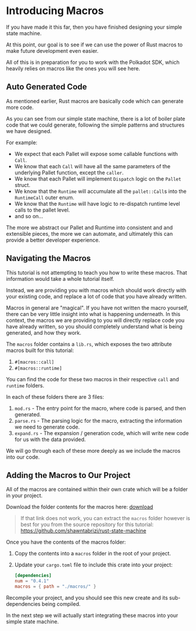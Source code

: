 # Introducing Macros

If you have made it this far, then you have finished designing your simple state machine.

At this point, our goal is to see if we can use the power of Rust macros to make future development even easier.

All of this is in preparation for you to work with the Polkadot SDK, which heavily relies on macros like the ones you will see here.

## Auto Generated Code

As mentioned earlier, Rust macros are basically code which can generate more code.

As you can see from our simple state machine, there is a lot of boiler plate code that we could generate, following the simple patterns and structures we have designed.

For example:

- We expect that each Pallet will expose some callable functions with `Call`.
- We know that each `Call` will have all the same parameters of the underlying Pallet function, except the `caller`.
- We know that each Pallet will implement `Dispatch` logic on the `Pallet` struct.
- We know that the `Runtime` will accumulate all the `pallet::Call`s into the `RuntimeCall` outer enum.
- We know that the `Runtime` will have logic to re-dispatch runtime level calls to the pallet level.
- and so on...

The more we abstract our Pallet and Runtime into consistent and and extensible pieces, the more we can automate, and ultimately this can provide a better developer experience.

## Navigating the Macros

This tutorial is not attempting to teach you how to write these macros. That information would take a whole tutorial itself.

Instead, we are providing you with macros which should work directly with your existing code, and replace a lot of code that you have already written.

Macros in general are "magical". If you have not written the macro yourself, there can be very little insight into what is happening underneath. In this context, the macros we are providing to you will directly replace code you have already written, so you should completely understand what is being generated, and how they work.

The `macros` folder contains a `lib.rs`, which exposes the two attribute macros built for this tutorial:

1. `#[macros::call]`
2. `#[macros::runtime]`

You can find the code for these two macros in their respective `call` and `runtime` folders.

In each of these folders there are 3 files:

1. `mod.rs` - The entry point for the macro, where code is parsed, and then generated.
2. `parse.rs` - The parsing logic for the macro, extracting the information we need to generate code.
3. `expand.rs` - The expansion / generation code, which will write new code for us with the data provided.

We will go through each of these more deeply as we include the macros into our code.

## Adding the Macros to Our Project

All of the macros are contained within their own crate which will be a folder in your project.

Download the folder contents for the macros here: [download](https://download-directory.github.io?url=https://github.com/shawntabrizi/rust-state-machine/tree/master/macros)

> If that link does not work, you can extract the `macros` folder however is best for you from the source repository for this tutorial: https://github.com/shawntabrizi/rust-state-machine

Once you have the contents of the macros folder:

1. Copy the contents into a `macros` folder in the root of your project.
2. Update your `cargo.toml` file to include this crate into your project:

   ```toml
   [dependencies]
   num = "0.4.1"
   macros = { path = "./macros/" }
   ```

Recompile your project, and you should see this new create and its sub-dependencies being compiled.

In the next step we will actually start integrating these macros into your simple state machine.
